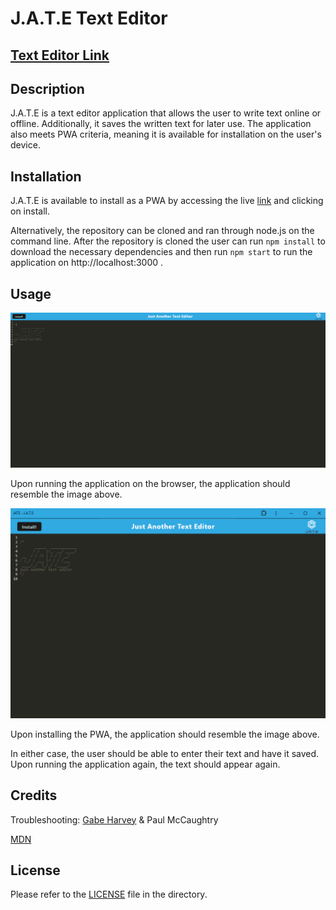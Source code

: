 # J.A.T.E Text Editor

## [Text Editor Link](https://j-a-t-e-text-editor.onrender.com/)

## Description

J.A.T.E is a text editor application that allows the user to write text online or offline. Additionally, it saves the written text for later use. The application also meets PWA criteria, meaning it is available for installation on the user's device. 

## Installation

J.A.T.E is available to install as a PWA by accessing the live [link](https://j-a-t-e-text-editor.onrender.com/) and clicking on install.

Alternatively, the repository can be cloned and ran through node.js on the command line. After the repository is cloned the user can run ``npm install`` to download the necessary dependencies and then run ``npm start`` to run the application on http://localhost:3000 .

## Usage

![Browser Text Editor Screenshot](/assets/screenshot-browser.png)

Upon running the application on the browser, the application should resemble the image above. 

![PWA Text Editor Screenshot](/assets/screenshot-pwa.png)

Upon installing the PWA, the application should resemble the image above. 

In either case, the user should be able to enter their text and have it saved. Upon running the application again, the text should appear again.

## Credits

Troubleshooting: [Gabe Harvey](https://github.com/gabeharvey) & Paul McCaughtry

[MDN](https://developer.mozilla.org/en-US/docs/Web/Progressive_web_apps/How_to/Trigger_install_prompt)

## License

Please refer to the [LICENSE](/LICENSE) file in the directory.